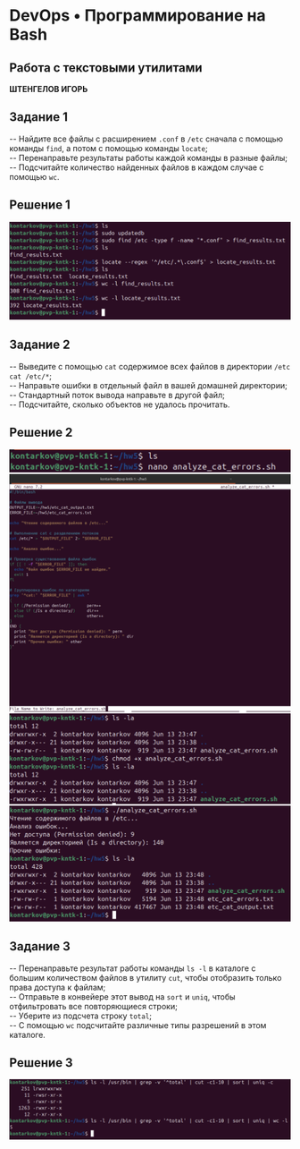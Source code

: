 
# DevOps • Программирование на Bash
## Работа с текстовыми утилитами
__ШТЕНГЕЛОВ ИГОРЬ__

## Задание 1
-- Найдите все файлы с расширением `.conf` в `/etc` сначала с помощью команды `find`, а потом с помощью команды `locate`;  
-- Перенаправьте результаты работы каждой команды в разные файлы;  
-- Подсчитайте количество найденных файлов в каждом случае с помощью `wc`.  

## Решение 1  
![1](./images/2_1.png)  

## Задание 2  
-- Выведите с помощью `cat` содержимое всех файлов в директории `/etc` `cat /etc/*`;  
-- Направьте ошибки в отдельный файл в вашей домашней директории;  
-- Стандартный поток вывода направьте в другой файл;  
-- Подсчитайте, сколько объектов не удалось прочитать.  

## Решение 2  
![script.sh_1](./images/2_3.png)  
![script.sh_2](./images/2_2.png)  
![chmod_script](./images/2_4.png)  
![script_res](./images/2_5.png)  


## Задание 3  
-- Перенаправьте результат работы команды `ls -l` в каталоге с большим количеством файлов в утилиту `cut`, чтобы отобразить только права доступа к файлам;  
-- Отправьте в конвейере этот вывод на `sort` и `uniq`, чтобы отфильтровать все повторяющиеся строки;  
-- Уберите из подсчета строку `total`;  
-- С помощью `wc` подсчитайте различные типы разрешений в этом каталоге.  


## Решение 3  
![3](./images/2_6.png)  

